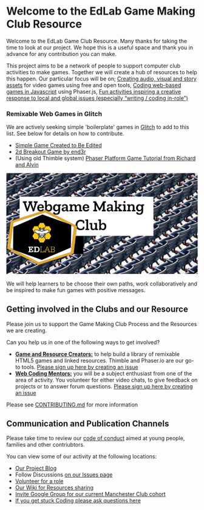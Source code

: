 # Welcome to the EdLab Game Making Club Resource 

Welcome to the EdLab Game Club Resource. Many thanks for taking the time to look at our project. We hope this is a useful space and thank you in advance for any contribution you can make.

This project aims to be a network of people to support computer club activities to make games. Together we will create a hub of resources to help this happen. Our particular focus will be on;
[Creating audio, visual and story assets](https://github.com/mickfuzz/mozilla_html5_game_clubs/wiki#creating-game-assets) for video games using free and open tools, [Coding web-based games in Javascript](https://github.com/webgameclubs/edlab-gamemakers-club#example-web-games-in-glitch) using Phaser.js, [Fun activities inspiring a creative response to local and global issues (especially “writing / coding in-role”)](http://write.flossmanuals.net/learn-javascript-with-phaser/)

### Remixable Web Games in Glitch

We are actively seeking simple 'boilerplate' games in [Glitch](https://glitch.com/) to add to this list. See below for details on how to contribute. 

* [Simple Game Created to Be Edited](https://webgameclubs-simple-game-to-edit.glitch.me/)
* [2d Breakout Game by end3r](https://vivid-typhoon.glitch.me/)
* (Using old Thimble system) [Phaser Platform Game Tutorial from Richard and Alvin](https://thimbleprojects.org/piratepete/334344/)


![game club logo](branding/webgame_making_edlab_club_800.png)




We will help learners to be choose their own paths, work collaboratively and be inspired to make fun games with positive messages.



##  Getting involved in the Clubs and our Resource

Please join us to support the Game Making Club Process and the Resources we are creating. 

Can you help us in one of the following ways to get involved?

* [**Game and Resource Creators:**](https://github.com/mickfuzz/mozilla_html5_game_clubs/blob/master/CONTRIBUTING.md#what-were-working-on-right-now) to help build a library of remixable HTML5 games and linked resources. Thimble and Phaser.io are our go-to tools. [Please sign up here by creating an issue](https://github.com/mickfuzz/mozilla_html5_game_clubs/issues/new)
* [**Web Coding Mentors:**](https://github.com/mickfuzz/mozilla_html5_game_clubs/issues) you will be a subject enthusiast from one of the area of activity. You volunteer for either video chats, to give feedback on projects or to answer forum questions. [Please sign up here by creating an issue](https://github.com/mickfuzz/mozilla_html5_game_clubs/issues/new)


Please see [CONTRIBUTING.md](CONTRIBUTING.md) for more information

## Communication and Publication Channels 

Please take time to review our [code of conduct](CODE_OF_CONDUCT.md) aimed at young people, families and other contriubtors. 

You can view some of our activity  at the following locations:

* [Our Project Blog](https://digitalducks.org/webgames-club/)
* Follow Discussions [on our Issues page](https://github.com/mickfuzz/mozilla_html5_game_clubs/issues)
* [Volunteer for a role](#getting-involved-in-the-clubs-and-our-resource) 
* [Our Wiki for Resources sharing](https://github.com/mickfuzz/mozilla_html5_game_clubs/wiki)
* [Invite Google Group for our current Manchester Club cohort](https://groups.google.com/forum/#!forum/mozilla-html5-gamemaking-mcr)
* [If you get stuck Coding please ask questions here](https://discourse.mozilla.org/t/learning-web-development-marking-guides-and-questions/16294)
